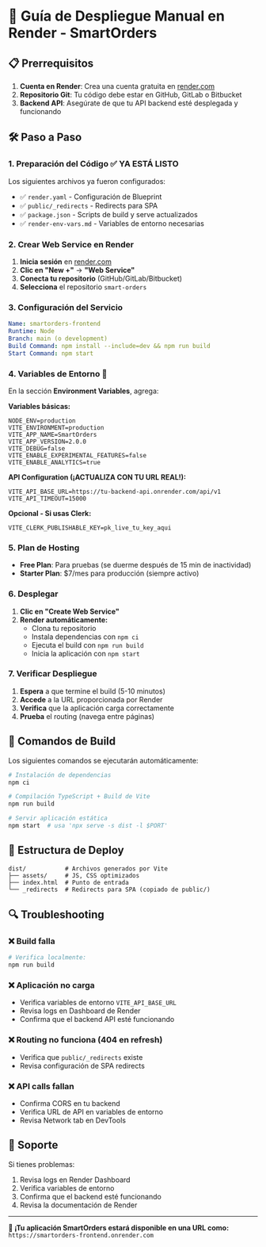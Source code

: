 # 🚀 Guía de Despliegue Manual en Render - SmartOrders

## 📋 Prerrequisitos

1. **Cuenta en Render**: Crea una cuenta gratuita en [render.com](https://render.com)
2. **Repositorio Git**: Tu código debe estar en GitHub, GitLab o Bitbucket
3. **Backend API**: Asegúrate de que tu API backend esté desplegada y funcionando

## 🛠️ Paso a Paso

### 1. **Preparación del Código** ✅ YA ESTÁ LISTO

Los siguientes archivos ya fueron configurados:
- ✅ `render.yaml` - Configuración de Blueprint
- ✅ `public/_redirects` - Redirects para SPA
- ✅ `package.json` - Scripts de build y serve actualizados
- ✅ `render-env-vars.md` - Variables de entorno necesarias

### 2. **Crear Web Service en Render**

1. **Inicia sesión** en [render.com](https://render.com)
2. **Clic en "New +"** → **"Web Service"**
3. **Conecta tu repositorio** (GitHub/GitLab/Bitbucket)
4. **Selecciona** el repositorio `smart-orders`

### 3. **Configuración del Servicio**

```yaml
Name: smartorders-frontend
Runtime: Node
Branch: main (o development)
Build Command: npm install --include=dev && npm run build
Start Command: npm start
```

### 4. **Variables de Entorno** 🔑

En la sección **Environment Variables**, agrega:

**Variables básicas:**
```
NODE_ENV=production
VITE_ENVIRONMENT=production
VITE_APP_NAME=SmartOrders
VITE_APP_VERSION=2.0.0
VITE_DEBUG=false
VITE_ENABLE_EXPERIMENTAL_FEATURES=false
VITE_ENABLE_ANALYTICS=true
```

**API Configuration (¡ACTUALIZA CON TU URL REAL!):**
```
VITE_API_BASE_URL=https://tu-backend-api.onrender.com/api/v1
VITE_API_TIMEOUT=15000
```

**Opcional - Si usas Clerk:**
```
VITE_CLERK_PUBLISHABLE_KEY=pk_live_tu_key_aqui
```

### 5. **Plan de Hosting**

- **Free Plan**: Para pruebas (se duerme después de 15 min de inactividad)
- **Starter Plan**: $7/mes para producción (siempre activo)

### 6. **Desplegar**

1. **Clic en "Create Web Service"**
2. **Render automáticamente:**
   - Clona tu repositorio
   - Instala dependencias con `npm ci`
   - Ejecuta el build con `npm run build`
   - Inicia la aplicación con `npm start`

### 7. **Verificar Despliegue**

1. **Espera** a que termine el build (5-10 minutos)
2. **Accede** a la URL proporcionada por Render
3. **Verifica** que la aplicación carga correctamente
4. **Prueba** el routing (navega entre páginas)

## 🔧 Comandos de Build

Los siguientes comandos se ejecutarán automáticamente:

```bash
# Instalación de dependencias
npm ci

# Compilación TypeScript + Build de Vite
npm run build

# Servir aplicación estática
npm start  # usa 'npx serve -s dist -l $PORT'
```

## 📁 Estructura de Deploy

```
dist/           # Archivos generados por Vite
├── assets/     # JS, CSS optimizados
├── index.html  # Punto de entrada
└── _redirects  # Redirects para SPA (copiado de public/)
```

## 🔍 Troubleshooting

### ❌ Build falla
```bash
# Verifica localmente:
npm run build
```

### ❌ Aplicación no carga
- Verifica variables de entorno `VITE_API_BASE_URL`
- Revisa logs en Dashboard de Render
- Confirma que el backend API esté funcionando

### ❌ Routing no funciona (404 en refresh)
- Verifica que `public/_redirects` existe
- Revisa configuración de SPA redirects

### ❌ API calls fallan
- Confirma CORS en tu backend
- Verifica URL de API en variables de entorno
- Revisa Network tab en DevTools

## 📧 Soporte

Si tienes problemas:
1. Revisa logs en Render Dashboard
2. Verifica variables de entorno
3. Confirma que el backend esté funcionando
4. Revisa la documentación de Render

---

**🎉 ¡Tu aplicación SmartOrders estará disponible en una URL como:**
`https://smartorders-frontend.onrender.com`
